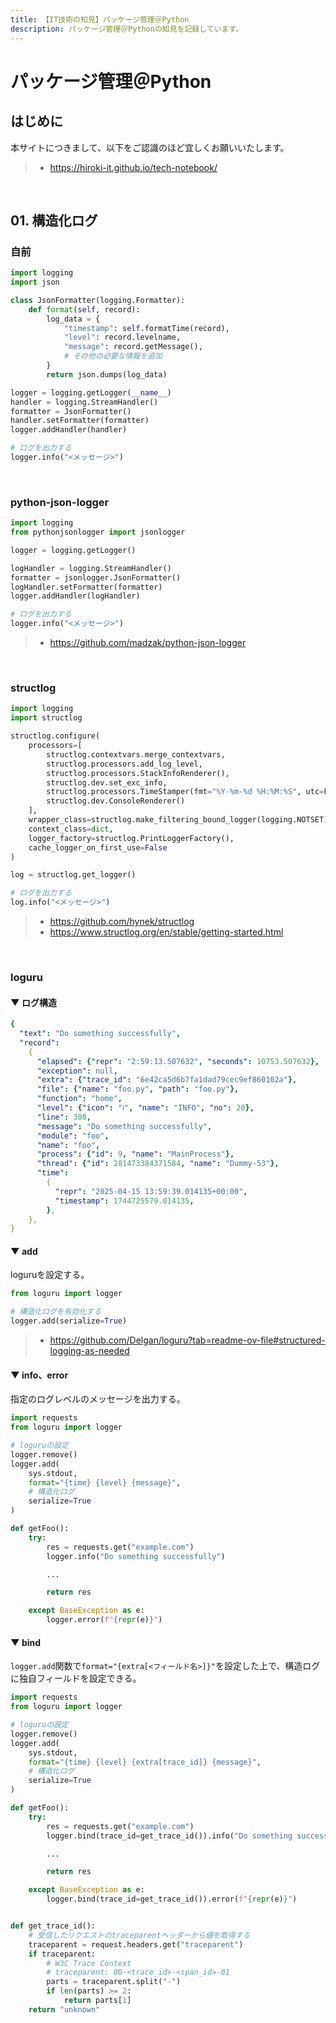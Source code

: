 ```yaml
---
title: 【IT技術の知見】パッケージ管理＠Python
description: パッケージ管理＠Pythonの知見を記録しています。
---
```


# パッケージ管理＠Python

## はじめに

本サイトにつきまして、以下をご認識のほど宜しくお願いいたします。

> - https://hiroki-it.github.io/tech-notebook/

<br>

## 01. 構造化ログ

### 自前

```python
import logging
import json

class JsonFormatter(logging.Formatter):
    def format(self, record):
        log_data = {
            "timestamp": self.formatTime(record),
            "level": record.levelname,
            "message": record.getMessage(),
            # その他の必要な情報を追加
        }
        return json.dumps(log_data)

logger = logging.getLogger(__name__)
handler = logging.StreamHandler()
formatter = JsonFormatter()
handler.setFormatter(formatter)
logger.addHandler(handler)

# ログを出力する
logger.info("<メッセージ>")
```

<br>

### python-json-logger

```python
import logging
from pythonjsonlogger import jsonlogger

logger = logging.getLogger()

logHandler = logging.StreamHandler()
formatter = jsonlogger.JsonFormatter()
logHandler.setFormatter(formatter)
logger.addHandler(logHandler)

# ログを出力する
logger.info("<メッセージ>")
```

> - https://github.com/madzak/python-json-logger

<br>

### structlog

```python
import logging
import structlog

structlog.configure(
    processors=[
        structlog.contextvars.merge_contextvars,
        structlog.processors.add_log_level,
        structlog.processors.StackInfoRenderer(),
        structlog.dev.set_exc_info,
        structlog.processors.TimeStamper(fmt="%Y-%m-%d %H:%M:%S", utc=False),
        structlog.dev.ConsoleRenderer()
    ],
    wrapper_class=structlog.make_filtering_bound_logger(logging.NOTSET),
    context_class=dict,
    logger_factory=structlog.PrintLoggerFactory(),
    cache_logger_on_first_use=False
)

log = structlog.get_logger()

# ログを出力する
log.info("<メッセージ>")
```

> - https://github.com/hynek/structlog
> - https://www.structlog.org/en/stable/getting-started.html

<br>

### loguru

#### ▼ ログ構造

```yaml
{
  "text": "Do something successfully",
  "record":
    {
      "elapsed": {"repr": "2:59:13.507632", "seconds": 10753.507632},
      "exception": null,
      "extra": {"trace_id": "6e42ca5d6b7fa1dad79cec9ef860102a"},
      "file": {"name": "foo.py", "path": "foo.py"},
      "function": "home",
      "level": {"icon": "ℹ️", "name": "INFO", "no": 20},
      "line": 308,
      "message": "Do something successfully",
      "module": "foo",
      "name": "foo",
      "process": {"id": 9, "name": "MainProcess"},
      "thread": {"id": 281473384371584, "name": "Dummy-53"},
      "time":
        {
          "repr": "2025-04-15 13:59:39.014135+00:00",
          "timestamp": 1744725579.014135,
        },
    },
}
```

#### ▼ add

loguruを設定する。

```python
from loguru import logger

# 構造化ログを有効化する
logger.add(serialize=True)
```

> - https://github.com/Delgan/loguru?tab=readme-ov-file#structured-logging-as-needed

#### ▼ info、error

指定のログレベルのメッセージを出力する。

```python
import requests
from loguru import logger

# loguruの設定
logger.remove()
logger.add(
    sys.stdout,
    format="{time} {level} {message}",
    # 構造化ログ
    serialize=True
)

def getFoo():
    try:
        res = requests.get("example.com")
        logger.info("Do something successfully")

        ...

        return res

    except BaseException as e:
        logger.error(f"{repr(e)}")
```

#### ▼ bind

`logger.add`関数で`format="{extra[<フィールド名>]}"`を設定した上で、構造ログに独自フィールドを設定できる。

```python
import requests
from loguru import logger

# loguruの設定
logger.remove()
logger.add(
    sys.stdout,
    format="{time} {level} {extra[trace_id]} {message}",
    # 構造化ログ
    serialize=True
)

def getFoo():
    try:
        res = requests.get("example.com")
        logger.bind(trace_id=get_trace_id()).info("Do something successfully")

        ...

        return res

    except BaseException as e:
        logger.bind(trace_id=get_trace_id()).error(f"{repr(e)}")


def get_trace_id():
    # 受信したリクエストのtraceparentヘッダーから値を取得する
    traceparent = request.headers.get("traceparent")
    if traceparent:
        # W3C Trace Context
        # traceparent: 00-<trace_id>-<span_id>-01
        parts = traceparent.split("-")
        if len(parts) >= 2:
            return parts[1]
    return "unknown"
```

<br>

<br>
